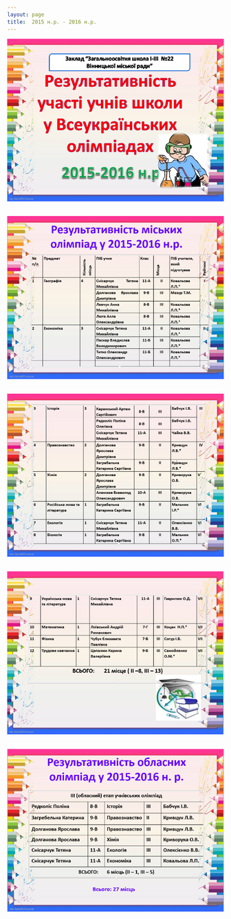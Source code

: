 ```yaml
---
layout: page
title:  2015 н.р. - 2016 н.р.
---
```

![](/assets/tiger-1457114532.jpg)

 ![](/assets/tiger-1457114569.jpg)

 ![](/assets/tiger-1457114606.jpg)

 ![](/assets/tiger-1457114637.jpg)

 ![](/assets/tiger-1457114666.jpg)